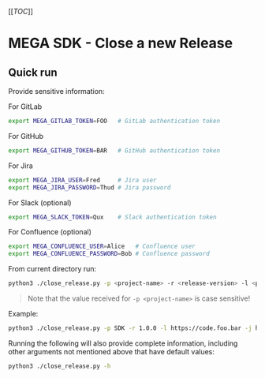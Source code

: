 [[_TOC_]]

# MEGA SDK - Close a new Release


## Quick run

Provide sensitive information:

For GitLab
```sh
export MEGA_GITLAB_TOKEN=FOO   # GitLab authentication token
```
For GitHub
```sh
export MEGA_GITHUB_TOKEN=BAR   # GitHub authentication token
```
For Jira
```sh
export MEGA_JIRA_USER=Fred     # Jira user
export MEGA_JIRA_PASSWORD=Thud # Jira password
```
For Slack (optional)
```sh
export MEGA_SLACK_TOKEN=Qux    # Slack authentication token
```
For Confluence (optional)
```sh
export MEGA_CONFLUENCE_USER=Alice   # Confluence user
export MEGA_CONFLUENCE_PASSWORD=Bob # Confluence password
```

From current directory run:
```sh
python3 ./close_release.py -p <project-name> -r <release-version> -l <private-git-host-url> -j <project-management-url> -v <public-git-remote-url> -w <wiki-url> -i <wiki-page-id>
```

> Note that the value received for `-p <project-name>` is case sensitive!

Example:
```sh
python3 ./close_release.py -p SDK -r 1.0.0 -l https://code.foo.bar -j https://jira.foo.bar -v git@github.com:owner/proj.git -w https://confluence.foo.bar -i 1234567
```

Running the following will also provide complete information, including other arguments not mentioned above that have default values:
```sh
python3 ./close_release.py -h
```
